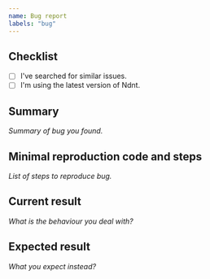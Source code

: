 ```yaml
---
name: Bug report
labels: "bug"
---
```


## Checklist

- [ ] I've searched for similar issues.
- [ ] I'm using the latest version of Ndnt.

## Summary

*Summary of bug you found.*

## Minimal reproduction code and steps

*List of steps to reproduce bug.*

## Current result

*What is the behaviour you deal with?*

## Expected result

*What you expect instead?*
